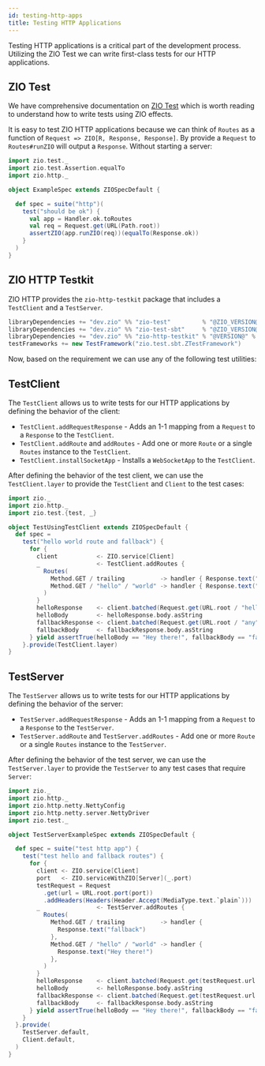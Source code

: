 ```yaml
---
id: testing-http-apps
title: Testing HTTP Applications
---
```


Testing HTTP applications is a critical part of the development process. Utilizing the ZIO Test we can write first-class tests for our HTTP applications.

## ZIO Test

We have comprehensive documentation on [ZIO Test](https://zio.dev/reference/test/) which is worth reading to understand how to write tests using ZIO effects.

It is easy to test ZIO HTTP applications because we can think of `Routes` as a function of `Request => ZIO[R, Response, Response]`. By provide a `Request` to `Routes#runZIO` will output a `Response`. Without starting a server:

```scala mdoc:silent:reset
import zio.test._
import zio.test.Assertion.equalTo
import zio.http._

object ExampleSpec extends ZIOSpecDefault {

  def spec = suite("http")(
    test("should be ok") {
      val app = Handler.ok.toRoutes
      val req = Request.get(URL(Path.root))
      assertZIO(app.runZIO(req))(equalTo(Response.ok))
    }
  )
}
```

## ZIO HTTP Testkit

ZIO HTTP provides the `zio-http-testkit` package that includes a `TestClient` and a `TestServer`.

```scala
libraryDependencies += "dev.zio" %% "zio-test"         % "@ZIO_VERSION@"  % Test
libraryDependencies += "dev.zio" %% "zio-test-sbt"     % "@ZIO_VERSION@"  % Test
libraryDependencies += "dev.zio" %% "zio-http-testkit" % "@VERSION@" % Test
testFrameworks += new TestFramework("zio.test.sbt.ZTestFramework")
```

Now, based on the requirement we can use any of the following test utilities:

## TestClient

The `TestClient` allows us to write tests for our HTTP applications by defining the behavior of the client:

- `TestClient.addRequestResponse` - Adds an 1-1 mapping from a `Request` to a `Response` to the `TestClient`. 
- `TestClient.addRoute` and `addRoutes` - Add one or more `Route` or a single `Routes` instance to the `TestClient`.
- `TestClient.installSocketApp` - Installs a `WebSocketApp` to the `TestClient`.

After defining the behavior of the test client, we can use the `TestClient.layer` to provide the `TestClient` and `Client` to the test cases:

```scala mdoc:compile-only
import zio._
import zio.http._
import zio.test.{test, _}

object TestUsingTestClient extends ZIOSpecDefault {
  def spec = 
    test("hello world route and fallback") {
      for {
        client           <- ZIO.service[Client]
        _                <- TestClient.addRoutes {
          Routes(
            Method.GET / trailing          -> handler { Response.text("fallback") },
            Method.GET / "hello" / "world" -> handler { Response.text("Hey there!") },
          )
        }
        helloResponse    <- client.batched(Request.get(URL.root / "hello" / "world"))
        helloBody        <- helloResponse.body.asString
        fallbackResponse <- client.batched(Request.get(URL.root / "any"))
        fallbackBody     <- fallbackResponse.body.asString
      } yield assertTrue(helloBody == "Hey there!", fallbackBody == "fallback")
    }.provide(TestClient.layer)
}
```

## TestServer

The `TestServer` allows us to write tests for our HTTP applications by defining the behavior of the server:

- `TestServer.addRequestResponse` - Adds an 1-1 mapping from a `Request` to a `Response` to the `TestServer`. 
- `TestServer.addRoute` and `TestServer.addRoutes` - Add one or more `Route` or a single `Routes` instance to the `TestServer`. 

After defining the behavior of the test server, we can use the `TestServer.layer` to provide the `TestServer` to any test cases that require `Server`:

```scala mdoc:compile-only
import zio._
import zio.http._
import zio.http.netty.NettyConfig
import zio.http.netty.server.NettyDriver
import zio.test._

object TestServerExampleSpec extends ZIOSpecDefault {

  def spec = suite("test http app") {
    test("test hello and fallback routes") {
      for {
        client <- ZIO.service[Client]
        port   <- ZIO.serviceWithZIO[Server](_.port)
        testRequest = Request
          .get(url = URL.root.port(port))
          .addHeaders(Headers(Header.Accept(MediaType.text.`plain`)))
        _                <- TestServer.addRoutes {
          Routes(
            Method.GET / trailing          -> handler {
              Response.text("fallback")
            },
            Method.GET / "hello" / "world" -> handler {
              Response.text("Hey there!")
            },
          )
        }
        helloResponse    <- client.batched(Request.get(testRequest.url / "hello" / "world"))
        helloBody        <- helloResponse.body.asString
        fallbackResponse <- client.batched(Request.get(testRequest.url / "any"))
        fallbackBody     <- fallbackResponse.body.asString
      } yield assertTrue(helloBody == "Hey there!", fallbackBody == "fallback")
    }
  }.provide(
    TestServer.default,
    Client.default,
  )
}
```
